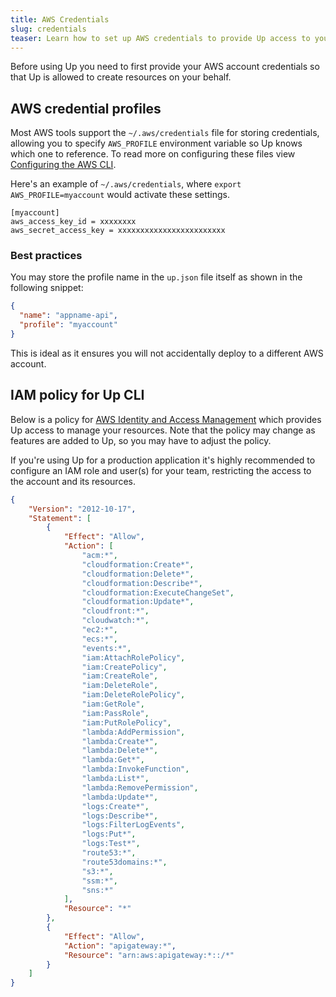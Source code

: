 ```yaml
---
title: AWS Credentials
slug: credentials
teaser: Learn how to set up AWS credentials to provide Up access to your account.
---
```


Before using Up you need to first provide your AWS account credentials so that Up is allowed to create resources on your behalf.

## AWS credential profiles

Most AWS tools support the `~/.aws/credentials` file for storing credentials, allowing you to specify `AWS_PROFILE` environment variable so Up knows which one to reference. To read more on configuring these files view [Configuring the AWS CLI](http://docs.aws.amazon.com/cli/latest/userguide/cli-chap-getting-started.html).

Here's an example of `~/.aws/credentials`, where `export AWS_PROFILE=myaccount` would activate these settings.

```
[myaccount]
aws_access_key_id = xxxxxxxx
aws_secret_access_key = xxxxxxxxxxxxxxxxxxxxxxxx
```

### Best practices

You may store the profile name in the `up.json` file itself as shown in the following snippet:

```json
{
  "name": "appname-api",
  "profile": "myaccount"
}
```

This is ideal as it ensures you will not accidentally deploy to a different AWS account.

## IAM policy for Up CLI

Below is a policy for [AWS Identity and Access Management](https://aws.amazon.com/iam/) which provides Up access to manage your resources. Note that the policy may change as features are added to Up, so you may have to adjust the policy.

If you're using Up for a production application it's highly recommended to configure an IAM role and user(s) for your team, restricting the access to the account and its resources.

```json
{
    "Version": "2012-10-17",
    "Statement": [
        {
            "Effect": "Allow",
            "Action": [
                "acm:*",
                "cloudformation:Create*",
                "cloudformation:Delete*",
                "cloudformation:Describe*",
                "cloudformation:ExecuteChangeSet",
                "cloudformation:Update*",
                "cloudfront:*",
                "cloudwatch:*",
                "ec2:*",
                "ecs:*",
                "events:*",
                "iam:AttachRolePolicy",
                "iam:CreatePolicy",
                "iam:CreateRole",
                "iam:DeleteRole",
                "iam:DeleteRolePolicy",
                "iam:GetRole",
                "iam:PassRole",
                "iam:PutRolePolicy",
                "lambda:AddPermission",
                "lambda:Create*",
                "lambda:Delete*",
                "lambda:Get*",
                "lambda:InvokeFunction",
                "lambda:List*",
                "lambda:RemovePermission",
                "lambda:Update*",
                "logs:Create*",
                "logs:Describe*",
                "logs:FilterLogEvents",
                "logs:Put*",
                "logs:Test*",
                "route53:*",
                "route53domains:*",
                "s3:*",
                "ssm:*",
                "sns:*"
            ],
            "Resource": "*"
        },
        {
            "Effect": "Allow",
            "Action": "apigateway:*",
            "Resource": "arn:aws:apigateway:*::/*"
        }
    ]
}
```
